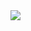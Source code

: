 <a href="https://portal.azure.com/#create/Microsoft.Template/uri/https%3A%2F%2Fraw.githubusercontent.com%2Fchaeschpi%2Fdeploy%2Fdev%2Fsa.bicep" target="_blank">
  <img src="https://aka.ms/deploytoazurebutton"/>
</a>